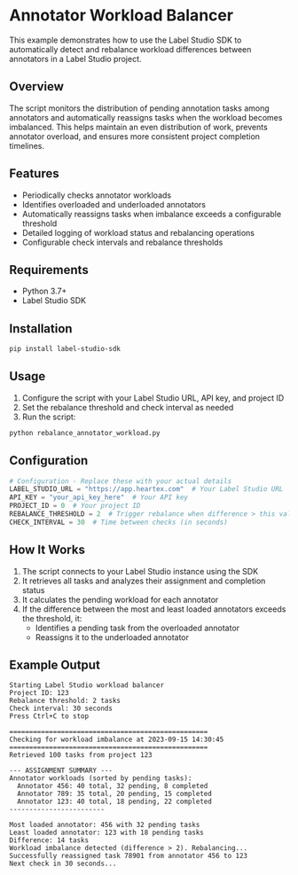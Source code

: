 # Annotator Workload Balancer

This example demonstrates how to use the Label Studio SDK to automatically detect and rebalance workload differences between annotators in a Label Studio project.

## Overview

The script monitors the distribution of pending annotation tasks among annotators and automatically reassigns tasks when the workload becomes imbalanced. This helps maintain an even distribution of work, prevents annotator overload, and ensures more consistent project completion timelines.

## Features

- Periodically checks annotator workloads
- Identifies overloaded and underloaded annotators
- Automatically reassigns tasks when imbalance exceeds a configurable threshold
- Detailed logging of workload status and rebalancing operations
- Configurable check intervals and rebalance thresholds

## Requirements

- Python 3.7+
- Label Studio SDK

## Installation

```bash
pip install label-studio-sdk
```

## Usage

1. Configure the script with your Label Studio URL, API key, and project ID
2. Set the rebalance threshold and check interval as needed
3. Run the script:

```bash
python rebalance_annotator_workload.py
```

## Configuration

```python
# Configuration - Replace these with your actual details
LABEL_STUDIO_URL = "https://app.heartex.com"  # Your Label Studio URL
API_KEY = "your_api_key_here"  # Your API key
PROJECT_ID = 0  # Your project ID
REBALANCE_THRESHOLD = 2  # Trigger rebalance when difference > this value
CHECK_INTERVAL = 30  # Time between checks (in seconds)
```

## How It Works

1. The script connects to your Label Studio instance using the SDK
2. It retrieves all tasks and analyzes their assignment and completion status
3. It calculates the pending workload for each annotator
4. If the difference between the most and least loaded annotators exceeds the threshold, it:
   - Identifies a pending task from the overloaded annotator
   - Reassigns it to the underloaded annotator

## Example Output

```
Starting Label Studio workload balancer
Project ID: 123
Rebalance threshold: 2 tasks
Check interval: 30 seconds
Press Ctrl+C to stop

==================================================
Checking for workload imbalance at 2023-09-15 14:30:45
==================================================
Retrieved 100 tasks from project 123

--- ASSIGNMENT SUMMARY ---
Annotator workloads (sorted by pending tasks):
  Annotator 456: 40 total, 32 pending, 8 completed
  Annotator 789: 35 total, 20 pending, 15 completed
  Annotator 123: 40 total, 18 pending, 22 completed
------------------------

Most loaded annotator: 456 with 32 pending tasks
Least loaded annotator: 123 with 18 pending tasks
Difference: 14 tasks
Workload imbalance detected (difference > 2). Rebalancing...
Successfully reassigned task 78901 from annotator 456 to 123
Next check in 30 seconds...
```